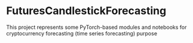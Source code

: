 # FuturesCandlestickForecasting
This project represents some PyTorch-based modules and notebooks for cryptocurrency forecasting (time series forecasting) purpose
